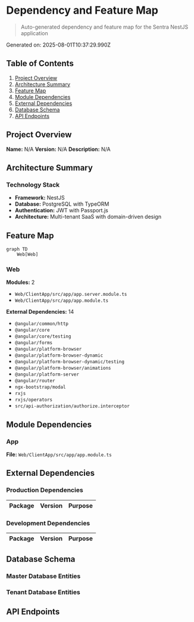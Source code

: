 # Dependency and Feature Map

> Auto-generated dependency and feature map for the Sentra NestJS application

Generated on: 2025-08-01T10:37:29.990Z

## Table of Contents

1. [Project Overview](#project-overview)
2. [Architecture Summary](#architecture-summary)
3. [Feature Map](#feature-map)
4. [Module Dependencies](#module-dependencies)
5. [External Dependencies](#external-dependencies)
6. [Database Schema](#database-schema)
7. [API Endpoints](#api-endpoints)

## Project Overview

**Name:** N/A
**Version:** N/A
**Description:** N/A

## Architecture Summary

### Technology Stack

- **Framework:** NestJS
- **Database:** PostgreSQL with TypeORM
- **Authentication:** JWT with Passport.js
- **Architecture:** Multi-tenant SaaS with domain-driven design

## Feature Map

```mermaid
graph TD
    Web[Web]
```

### Web

**Modules:** 2
- `Web/ClientApp/src/app/app.server.module.ts`
- `Web/ClientApp/src/app/app.module.ts`

**External Dependencies:** 14
- `@angular/common/http`
- `@angular/core`
- `@angular/core/testing`
- `@angular/forms`
- `@angular/platform-browser`
- `@angular/platform-browser-dynamic`
- `@angular/platform-browser-dynamic/testing`
- `@angular/platform-browser/animations`
- `@angular/platform-server`
- `@angular/router`
- `ngx-bootstrap/modal`
- `rxjs`
- `rxjs/operators`
- `src/api-authorization/authorize.interceptor`

## Module Dependencies

### App

**File:** `Web/ClientApp/src/app/app.module.ts`

## External Dependencies

### Production Dependencies

| Package | Version | Purpose |
|---------|---------|---------|

### Development Dependencies

| Package | Version | Purpose |
|---------|---------|---------|

## Database Schema

### Master Database Entities


### Tenant Database Entities


## API Endpoints
